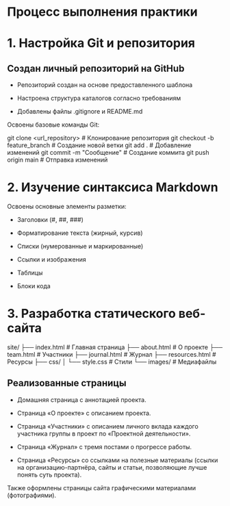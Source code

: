 # Процесс выполнения практики

# 1. Настройка Git и репозитория

## Создан личный репозиторий на GitHub

 - Репозиторий создан на основе предоставленного шаблона

 - Настроена структура каталогов согласно требованиям

- Добавлены файлы .gitignore и README.md

Освоены базовые команды Git:

git clone <url_repository>      # Клонирование репозитория
git checkout -b feature_branch  # Создание новой ветки
git add .                       # Добавление изменений
git commit -m "Сообщение"       # Создание коммита
git push origin main            # Отправка изменений

# 2. Изучение синтаксиса Markdown

Освоены основные элементы разметки:

- Заголовки (#, ##, ###)

- Форматирование текста (жирный, курсив)

- Списки (нумерованные и маркированные)

- Ссылки и изображения

- Таблицы

- Блоки кода

# 3. Разработка статического веб-сайта

site/
├── index.html # Главная страница
├── about.html # О проекте
├── team.html # Участники
├── journal.html # Журнал
├── resources.html # Ресурсы
├── css/
│ └── style.css # Стили
└── images/ # Медиафайлы

## Реализованные страницы

 - Домашняя страница с аннотацией проекта.

- Страница «О проекте» с описанием проекта.

- Страница «Участники» с описанием личного вклада каждого участника группы в проект по «Проектной деятельности».

- Страница «Журнал» с тремя постами о прогрессе работы.

- Страница «Ресурсы» со ссылками на полезные материалы (ссылки на организацию-партнёра, сайты и статьи, позволяющие лучше понять суть проекта).

Также оформлены страницы сайта графическими материалами (фотографиями).









